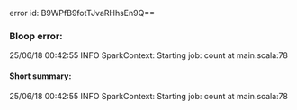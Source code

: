 error id: B9WPfB9fotTJvaRHhsEn9Q==
### Bloop error:

25/06/18 00:42:55 INFO SparkContext: Starting job: count at main.scala:78
#### Short summary: 

25/06/18 00:42:55 INFO SparkContext: Starting job: count at main.scala:78